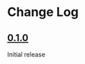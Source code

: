 # Change Log

## [0.1.0]

Initial release

[Unreleased]: https://github.com/klane/jekyllnb/compare/0.1.0...master
[0.1.0]: https://github.com/klane/jekyllnb/releases/tag/0.1.0
